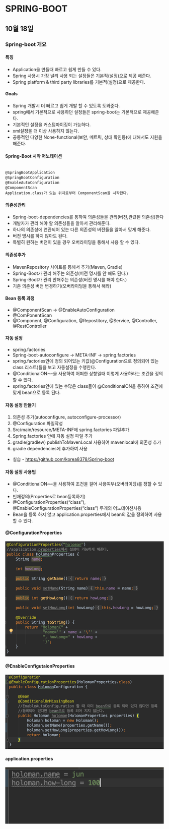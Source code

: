 # SPRING-BOOT

## 10월 18일

### Spring-boot 개요

#### 특징
* Application을 만들때 빠르고 쉽게 만들 수 있다.
* Spring 사용시 가장 널리 사용 되는 설정들은 기본적(설정)으로 제공 해준다.
* Spring platform & third party libraries를 기본적(설정)으로 제공한다.
 
#### Goals
* Spring 개발시 더 빠르고 쉽게 개발 할 수 있도록 도와준다.
* spring에서 기본적으로 사용하던 설정들은 spring-boot는 기본적으로 제공해준다.
* 기본적인 설정을 커스텀마이징이 가능하다.
* xml설정을 더 이상 사용하지 않는다.
* 공통적인 다양한 None-functional(보안, 메트릭, 상태 확인등)에 대해서도 지원을 해준다.

#### Spring-Boot 시작 어노테이션
<pre><code>
@SpringBootApplication
@SpringBootConfiguration
@EnableAutoConfiguration
@ComponentScan
Application.class가 있는 위치로부터 ComponentScan을 시작한다.
</pre></code>


#### 의존성관리
* Spring-boot-dependencies를 통하여 의존성들을 관리(버전,관련된 의존성)한다
* 개발자가 관리 해야 할 의존성들을 알아서 관리해준다.
* 하나의 의존성에 연관되어 있는 다른 의존성의 버전들을 알아서 맞게 해준다.
* 버전 명시를 하지 않아도 된다.
* 특별히 원하는 버전이 있을 경우 오버라이딩을 통해서 사용 할 수 있다.

#### 의존성추가
* MavenRepository 사이트를 통해서 추가(Maven, Gradle)
* Spring-Boot가 관리 해주는 의존성(버전 명시를 안 해도 된다.)
* Spring-Boot가 관리 안해주는 의존성(버전 명시를 해야 한다.)
* 기존 의존성 버전 변경하기(오버라이딩을 통해서 해라)

#### Bean 등록 과정
* @ComponentScan -> @EnableAutoConfiguration
* @ComPonentScan
* @Component, @Configuration, @Repostitory, @Service, @Controller, @RestController

#### 자동 설정
* spring.factories
* Spring-boot-autoconfigure -> META-INF -> spring.factories
* spring.factories안에 정의 되어있는 키값(@Configuration으로 정의되어 있는 class 리스트)들을 보고 자동설정을 수행한다.
* @ConditionalON~~을 사용하여 어떠한 상항일때 이렇게 사용하라는 조건을 정의 할 수 있다.
* spring.factories안에 있는 수많은 class들이 @ConditionalON을 통하여 조건에 맞게 bean으로 등록 된다.

#### 자동 설정 만들기
1. 의존성 추가(autoconfigure, autoconfigure-processor)
2. @Configuration 파일작성
3. Src/main/resource/META-INF에 spring.factories 파일추가
4. Spring.factories 안에 자동 설정 파일 추가
5. gradle(gradlew) publishToMavenLocal 사용하여 mavenlocal에 의존성 추가
6. gradle dependencies에 추가하여 사용
  * 실습 - https://github.com/korea8378/Spring-boot 

#### 자동 설정 사용법
* @ConditionalON~~을 사용하여 조건을 걸어 사용여부(오버라이딩)를 정할 수 있다.
* 빈재정의(Properties로 bean등록하기)
* @ConfigurationProperties(“class”), @EnableConfigurationProperties(“class”) 두개의 어노테이션사용
* Bean을 등록 하지 않고 application.properties에서 bean의 값을 정의하여 사용 할 수 있다.

#### @ConfigurationProperties 
![ConfigurationProperties](/Spring/img/ConfigurationProperties.png)

#### @EnableConfigutaionProperties
![EnableConfigutaionProperties](/Spring/img/EnableConfigurationProperties.png)

#### application.properties
![ApplicationProperties](/Spring/img/applicationProperties.png)
